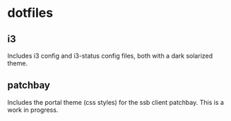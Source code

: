 # dotfiles

## i3

Includes i3 config and i3-status config files, both with a dark solarized theme.

## patchbay

Includes the portal theme (css styles) for the ssb client patchbay. This is a work in progress.
